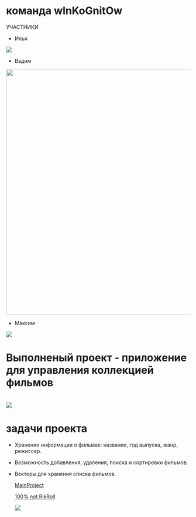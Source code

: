 # команда wInKoGnitOw
УЧАСТНИКИ
- Илья
<img src="https://www.gifcen.com/wp-content/uploads/2024/02/rickroll-gif-6.gif" />

- Вадим
<img src="https://media1.tenor.com/m/kK6j8ZWFqgQAAAAC/welt-yang-welt.gif" width="670" height="670" />


- Максим
<img src= "https://media1.tenor.com/m/AKyheooX6N8AAAAd/zhumaisinba-%D0%B6%D1%83%D0%BC%D0%B0%D0%B9%D1%81%D1%8B%D0%BD%D0%B1%D0%B0.gif" /> 

# Выполненый проект - приложение для управления коллекцией фильмов
 <br/>
      <a href="https://replit.com/@NoName343/codemenu#main.cpp"><img src="https://img.shields.io/badge/C%2B%2B-00599C?style=for-the-badge&logo=c%2B%2B&logoColor=white" /></a>
  </h>

# задачи проекта
- Хранение информации о фильмах: название, год выпуска, жанр, режиссер.
- Возможность добавления, удаления, поиска и сортировки фильмов.
- Векторы для хранения списка фильмов.

  [MainProject](https://replit.com/join/vbclapeppb-noname343)

  [100% not RikRoll](https://youtu.be/5awNQxP0OzA?si=lG4xNEDPDifQ_xnR)

  <img src="https://www.gifcen.com/wp-content/uploads/2024/02/rickroll-gif-6.gif" />
